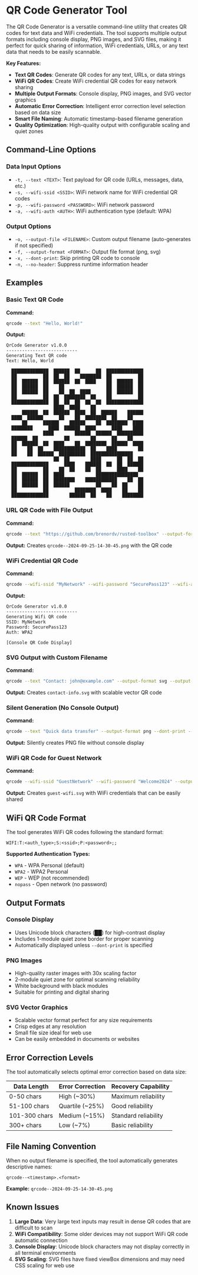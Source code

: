 # QR Code Generator Tool

The QR Code Generator is a versatile command-line utility that creates QR codes for text data and WiFi credentials.
The tool supports multiple output formats including console display, PNG images, and SVG files, making it perfect for 
quick sharing of information, WiFi credentials, URLs, or any text data that needs to be easily scannable.

**Key Features:**
- **Text QR Codes**: Generate QR codes for any text, URLs, or data strings
- **WiFi QR Codes**: Create WiFi credential QR codes for easy network sharing
- **Multiple Output Formats**: Console display, PNG images, and SVG vector graphics
- **Automatic Error Correction**: Intelligent error correction level selection based on data size
- **Smart File Naming**: Automatic timestamp-based filename generation
- **Quality Optimization**: High-quality output with configurable scaling and quiet zones

## Command-Line Options

### Data Input Options
- `-t, --text <TEXT>`: Text payload for QR code (URLs, messages, data, etc.)
- `-s, --wifi-ssid <SSID>`: WiFi network name for WiFi credential QR codes
- `-p, --wifi-password <PASSWORD>`: WiFi network password 
- `-a, --wifi-auth <AUTH>`: WiFi authentication type (default: WPA)

### Output Options
- `-o, --output-file <FILENAME>`: Custom output filename (auto-generates if not specified)
- `-f, --output-format <FORMAT>`: Output file format (png, svg)
- `-x, --dont-print`: Skip printing QR code to console
- `-n, --no-header`: Suppress runtime information header

## Examples

### Basic Text QR Code
**Command:**
```bash
qrcode --text "Hello, World!"
```
**Output:**
```
QrCode Generator v1.0.0
---------------------------
Generating Text QR code
Text: Hello, World

  ██████████████  ██████  ██      ██  ██████████████  
  ██          ██  ██  ██    ████████  ██          ██  
  ██  ██████  ██  ██████  ██  ████    ██  ██████  ██  
  ██  ██████  ██    ██                ██  ██████  ██  
  ██  ██████  ██    ██  ██  ████      ██  ██████  ██  
  ██          ██  ██  ████████  ██    ██          ██  
  ██████████████  ██  ██  ██  ██  ██  ██████████████  
                  ████  ████    ██                    
      ██████  ██  ██████  ████  ██  ██████    ██████  
  ████  ██████      ██    ██  ████████  ██    ██      
      ██      ██████    ██████    ██  ████████  ████  
  ████████      ████  ██████  ████      ████    ████  
              ████        ██████  ██████  ██████████  
  ██████  ██          ██        ██      ██    ██      
  ██  ██████  ██  ████    ██  ████████  ██████  ████  
  ██    ██  ██    ████████████  ██    ████        ██  
  ██    ██  ██████  ██████████  ████████████████      
                  ██  ██        ████      ██  ██  ██  
  ██████████████      ████    ██████  ██  ██  ██████  
  ██          ██    ██  ██    ██  ██      ████    ██  
  ██  ██████  ██  ████            ████████████████    
  ██  ██████  ██  ████████    ████████████    ██  ██  
  ██  ██████  ██  ██████          ██    ██  ██    ██  
  ██          ██          ████████  ████    ██    ██  
  ██████████████        ██████  ██    ██    ████████  
```

### URL QR Code with File Output
**Command:**
```bash
qrcode --text "https://github.com/brenordv/rusted-toolbox" --output-format png
```
**Output:** Creates `qrcode--2024-09-25-14-30-45.png` with the QR code

### WiFi Credential QR Code
**Command:**
```bash
qrcode --wifi-ssid "MyNetwork" --wifi-password "SecurePass123" --wifi-auth WPA2
```
**Output:**
```
QrCode Generator v1.0.0
---------------------------
Generating Wifi QR code
SSID: MyNetwork
Password: SecurePass123
Auth: WPA2

[Console QR Code Display]
```

### SVG Output with Custom Filename
**Command:**
```bash
qrcode --text "Contact: john@example.com" --output-format svg --output-file contact-info
```
**Output:** Creates `contact-info.svg` with scalable vector QR code

### Silent Generation (No Console Output)
**Command:**
```bash
qrcode --text "Quick data transfer" --output-format png --dont-print --no-header
```
**Output:** Silently creates PNG file without console display

### WiFi QR Code for Guest Network
**Command:**
```bash
qrcode --wifi-ssid "GuestNetwork" --wifi-password "Welcome2024" --output-format svg --output-file guest-wifi
```
**Output:** Creates `guest-wifi.svg` with WiFi credentials that can be easily shared

## WiFi QR Code Format

The tool generates WiFi QR codes following the standard format:
```
WIFI:T:<auth_type>;S:<ssid>;P:<password>;;
```

**Supported Authentication Types:**
- `WPA` - WPA Personal (default)
- `WPA2` - WPA2 Personal  
- `WEP` - WEP (not recommended)
- `nopass` - Open network (no password)

## Output Formats

### Console Display
- Uses Unicode block characters (██) for high-contrast display
- Includes 1-module quiet zone border for proper scanning
- Automatically displayed unless `--dont-print` is specified

### PNG Images
- High-quality raster images with 30x scaling factor
- 2-module quiet zone for optimal scanning reliability
- White background with black modules
- Suitable for printing and digital sharing

### SVG Vector Graphics
- Scalable vector format perfect for any size requirements
- Crisp edges at any resolution
- Small file size ideal for web use
- Can be easily embedded in documents or websites

## Error Correction Levels

The tool automatically selects optimal error correction based on data size:

| Data Length   | Error Correction | Recovery Capability  |
|---------------|------------------|----------------------|
| 0-50 chars    | High (~30%)      | Maximum reliability  |
| 51-100 chars  | Quartile (~25%)  | Good reliability     |
| 101-300 chars | Medium (~15%)    | Standard reliability |
| 300+ chars    | Low (~7%)        | Basic reliability    |

## File Naming Convention

When no output filename is specified, the tool automatically generates descriptive names:
```
qrcode--<timestamp>.<format>
```

**Example:** `qrcode--2024-09-25-14-30-45.png`

## Known Issues

1. **Large Data**: Very large text inputs may result in dense QR codes that are difficult to scan
2. **WiFi Compatibility**: Some older devices may not support WiFi QR code automatic connection
3. **Console Display**: Unicode block characters may not display correctly in all terminal environments
4. **SVG Scaling**: SVG files have fixed viewBox dimensions and may need CSS scaling for web use